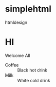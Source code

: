 # simplehtml
htmldesign
<html>
	<body>
		<h1>HI</h1>
		<p>Welcome All</p>
		<dl>
			<dt>Coffee</dt>
			<dd>Black hot drink</dd>
			<dt>Milk</dt>
			<dd>White cold drink</dd>
		</dl>
	</body>
</html>
